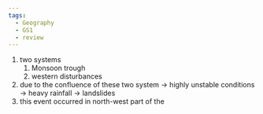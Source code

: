 ```yaml
---
tags:
  - Geography
  - GS1
  - review
---
```

1. two systems
	1. Monsoon trough
	2. western disturbances
2. due to the confluence of these two system -> highly unstable conditions -> heavy rainfall -> landslides
3. this event occurred in north-west part of the 